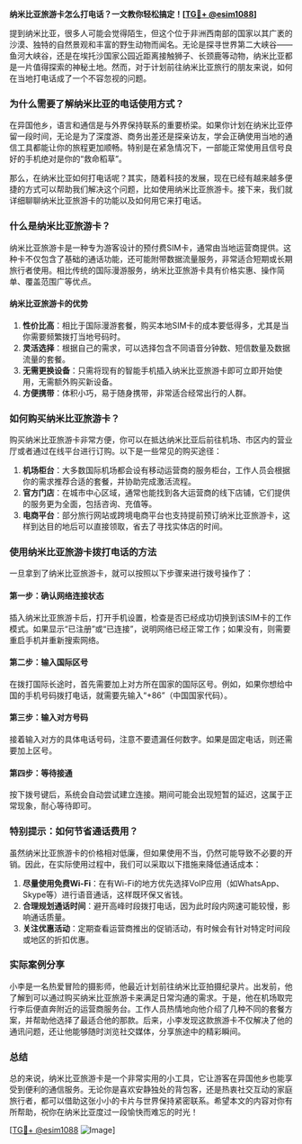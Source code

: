 **纳米比亚旅游卡怎么打电话？一文教你轻松搞定！[[TG💪+ @esim1088](https://t.me/s/esim1088)]**

提到纳米比亚，很多人可能会觉得陌生，但这个位于非洲西南部的国家以其广袤的沙漠、独特的自然景观和丰富的野生动物而闻名。无论是探寻世界第二大峡谷——鱼河大峡谷，还是在埃托沙国家公园近距离接触狮子、长颈鹿等动物，纳米比亚都是一片值得探索的神秘土地。然而，对于计划前往纳米比亚旅行的朋友来说，如何在当地打电话成了一个不容忽视的问题。

### 为什么需要了解纳米比亚的电话使用方式？

在异国他乡，语言和通信是与外界保持联系的重要桥梁。如果你计划在纳米比亚停留一段时间，无论是为了深度游、商务出差还是探亲访友，学会正确使用当地的通信工具都能让你的旅程更加顺畅。特别是在紧急情况下，一部能正常使用且信号良好的手机绝对是你的“救命稻草”。

那么，在纳米比亚如何打电话呢？其实，随着科技的发展，现在已经有越来越多便捷的方式可以帮助我们解决这个问题，比如使用纳米比亚旅游卡。接下来，我们就详细聊聊纳米比亚旅游卡的功能以及如何用它来打电话。

### 什么是纳米比亚旅游卡？

纳米比亚旅游卡是一种专为游客设计的预付费SIM卡，通常由当地运营商提供。这种卡不仅包含了基础的通话功能，还可能附带数据流量服务，非常适合短期或长期旅行者使用。相比传统的国际漫游服务，纳米比亚旅游卡具有价格实惠、操作简单、覆盖范围广等优点。

#### 纳米比亚旅游卡的优势

1. **性价比高**：相比于国际漫游套餐，购买本地SIM卡的成本要低得多，尤其是当你需要频繁拨打当地号码时。
2. **灵活选择**：根据自己的需求，可以选择包含不同语音分钟数、短信数量及数据流量的套餐。
3. **无需更换设备**：只需将现有的智能手机插入纳米比亚旅游卡即可立即开始使用，无需额外购买新设备。
4. **方便携带**：体积小巧，易于随身携带，非常适合经常出行的人群。

### 如何购买纳米比亚旅游卡？

购买纳米比亚旅游卡非常方便，你可以在抵达纳米比亚后前往机场、市区内的营业厅或者通过在线平台进行订购。以下是一些常见的购买途径：

1. **机场柜台**：大多数国际机场都会设有移动运营商的服务柜台，工作人员会根据你的需求推荐合适的套餐，并协助完成激活流程。
2. **官方门店**：在城市中心区域，通常也能找到各大运营商的线下店铺，它们提供的服务更为全面，包括咨询、充值等。
3. **电商平台**：部分旅行网站或跨境电商平台也支持提前预订纳米比亚旅游卡，这样到达目的地后可以直接领取，省去了寻找实体店的时间。

### 使用纳米比亚旅游卡拨打电话的方法

一旦拿到了纳米比亚旅游卡，就可以按照以下步骤来进行拨号操作了：

#### 第一步：确认网络连接状态
插入纳米比亚旅游卡后，打开手机设置，检查是否已经成功切换到该SIM卡的工作模式。如果显示“已注册”或“已连接”，说明网络已经正常工作；如果没有，则需要重启手机并重新搜索网络。

#### 第二步：输入国际区号
在拨打国际长途时，首先需要加上对方所在国家的国际区号。例如，如果你想给中国的手机号码拨打电话，就需要先输入“+86”（中国国家代码）。

#### 第三步：输入对方号码
接着输入对方的具体电话号码，注意不要遗漏任何数字。如果是固定电话，则还需要加上区号。

#### 第四步：等待接通
按下拨号键后，系统会自动尝试建立连接。期间可能会出现短暂的延迟，这属于正常现象，耐心等待即可。

### 特别提示：如何节省通话费用？

虽然纳米比亚旅游卡的价格相对低廉，但如果使用不当，仍然可能导致不必要的开销。因此，在实际使用过程中，我们可以采取以下措施来降低通话成本：

1. **尽量使用免费Wi-Fi**：在有Wi-Fi的地方优先选择VoIP应用（如WhatsApp、Skype等）进行语音通话，这样既环保又省钱。
2. **合理规划通话时间**：避开高峰时段拨打电话，因为此时段内网速可能较慢，影响通话质量。
3. **关注优惠活动**：定期查看运营商推出的促销活动，有时候会有针对特定时间段或地区的折扣优惠。

### 实际案例分享

小李是一名热爱冒险的摄影师，他最近计划前往纳米比亚拍摄纪录片。出发前，他了解到可以通过购买纳米比亚旅游卡来满足日常沟通的需求。于是，他在机场取完行李后便直奔附近的运营商服务台。工作人员热情地向他介绍了几种不同的套餐方案，并帮助他选择了最适合他的那款。后来，小李发现这款旅游卡不仅解决了他的通讯问题，还让他能够随时浏览社交媒体，分享旅途中的精彩瞬间。

### 总结

总的来说，纳米比亚旅游卡是一个非常实用的小工具，它让游客在异国他乡也能享受到便利的通信服务。无论你是喜欢安静独处的背包客，还是热衷社交互动的家庭旅行者，都可以借助这张小小的卡片与世界保持紧密联系。希望本文的内容对你有所帮助，祝你在纳米比亚度过一段愉快而难忘的时光！

[[TG💪+ @esim1088](https://t.me/s/esim1088) ![Image](https://i.postimg.cc/4NQfJmqS/Snipaste-2025-05-13-00-14-12.png)]
